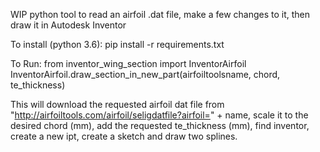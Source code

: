 WIP python tool to read an airfoil .dat file, make a few changes to it, then draw it in Autodesk Inventor

To install (python 3.6):
pip install -r requirements.txt

To Run:
from inventor_wing_section import InventorAirfoil
InventorAirfoil.draw_section_in_new_part(airfoiltoolsname, chord, te_thickness)

This will download the requested airfoil dat file from "http://airfoiltools.com/airfoil/seligdatfile?airfoil=" + name, scale it to the desired chord (mm), add the requested te_thickness (mm), find inventor, create a new ipt, create a sketch and draw two splines.